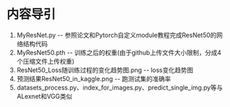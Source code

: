 # 内容导引

<ol>
  <li>MyResNet.py  --  参照论文和Pytorch自定义module教程完成ResNet50的网络结构代码</li>
  <li>MyResNet50.pth  --  训练之后的权重(由于github上传文件大小限制，分成4个压缩文件上传权重)</li>
  <li>ResNet50_Loss随训练过程的变化趋势图.png  --  loss变化趋势图</li>
  <li>预测结果ResNet50_in_kaggle.png  --  跑测试集的准确率</li>
  <li>datasets_process.py、index_for_images.py、predict_single_img.py等与ALexnet和VGG类似</li>
</ol>
